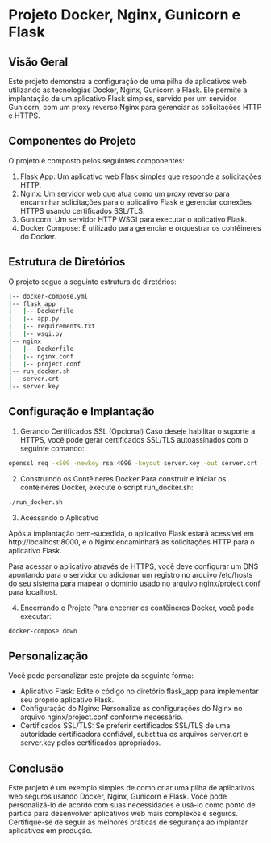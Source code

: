 # Projeto Docker, Nginx, Gunicorn e Flask
## Visão Geral

Este projeto demonstra a configuração de uma pilha de aplicativos web utilizando as tecnologias Docker, Nginx, Gunicorn e Flask. Ele permite a implantação de um aplicativo Flask simples, servido por um servidor Gunicorn, com um proxy reverso Nginx para gerenciar as solicitações HTTP e HTTPS.

## Componentes do Projeto

O projeto é composto pelos seguintes componentes:
1. Flask App: Um aplicativo web Flask simples que responde a solicitações HTTP.
2. Nginx: Um servidor web que atua como um proxy reverso para encaminhar solicitações para o aplicativo Flask e gerenciar conexões HTTPS usando certificados SSL/TLS.
3. Gunicorn: Um servidor HTTP WSGI para executar o aplicativo Flask.
4. Docker Compose: É utilizado para gerenciar e orquestrar os contêineres do Docker.

## Estrutura de Diretórios
O projeto segue a seguinte estrutura de diretórios:

```bash
|-- docker-compose.yml
|-- flask_app
|   |-- Dockerfile
|   |-- app.py
|   |-- requirements.txt
|   |-- wsgi.py
|-- nginx
|   |-- Dockerfile
|   |-- nginx.conf
|   |-- project.conf
|-- run_docker.sh
|-- server.crt
|-- server.key
```
## Configuração e Implantação
1. Gerando Certificados SSL (Opcional)
Caso deseje habilitar o suporte a HTTPS, você pode gerar certificados SSL/TLS autoassinados com o seguinte comando:

```bash
openssl req -x509 -newkey rsa:4096 -keyout server.key -out server.crt -days 365 -nodes
```
2. Construindo os Contêineres Docker
Para construir e iniciar os contêineres Docker, execute o script run_docker.sh:

```bash
./run_docker.sh
```
3. Acessando o Aplicativo

Após a implantação bem-sucedida, o aplicativo Flask estará acessível em http://localhost:8000, e o Nginx encaminhará as solicitações HTTP para o aplicativo Flask.

Para acessar o aplicativo através de HTTPS, você deve configurar um DNS apontando para o servidor ou adicionar um registro no arquivo /etc/hosts do seu sistema para mapear o domínio usado no arquivo nginx/project.conf para localhost.

4. Encerrando o Projeto
Para encerrar os contêineres Docker, você pode executar:

```bash
docker-compose down
```

## Personalização
Você pode personalizar este projeto da seguinte forma:

- Aplicativo Flask: Edite o código no diretório flask_app para implementar seu próprio aplicativo Flask.
- Configuração do Nginx: Personalize as configurações do Nginx no arquivo nginx/project.conf conforme necessário.
- Certificados SSL/TLS: Se preferir certificados SSL/TLS de uma autoridade certificadora confiável, substitua os arquivos server.crt e server.key pelos certificados apropriados.

## Conclusão
Este projeto é um exemplo simples de como criar uma pilha de aplicativos web seguros usando Docker, Nginx, Gunicorn e Flask. Você pode personalizá-lo de acordo com suas necessidades e usá-lo como ponto de partida para desenvolver aplicativos web mais complexos e seguros. Certifique-se de seguir as melhores práticas de segurança ao implantar aplicativos em produção.
